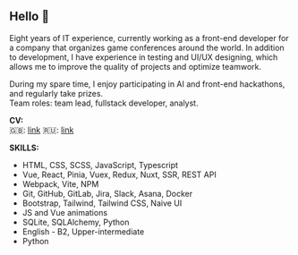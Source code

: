 ## Hello 👋
Eight years of IT experience, currently working as a front-end developer for a company that organizes game conferences around the world. In addition to development, I have experience in testing and UI/UX designing, which allows me to improve the quality of projects and optimize teamwork. 

During my spare time, I enjoy participating in AI and front-end hackathons, and regularly take prizes.   
Team roles: team lead, fullstack developer, analyst.

**CV:**  
🇬🇧: <a href="https://docs.google.com/document/d/1rJTqFs9t4iWVhT_haTCQcvaiBsRVM_FZb0x2HRyKe28/edit?usp=sharing" target="_blank">link<a/> 
🇷🇺: [link](https://docs.google.com/document/d/1FF06pvIF33VTWJMSnwoQiR8pNp5D9PwH6Pmj_9JOfLQ/edit?usp=sharing)

**SKILLS:**  
- HTML, CSS, SCSS, JavaScript, Typescript
- Vue, React, Pinia, Vuex, Redux, Nuxt, SSR, REST API
-  Webpack, Vite, NPM
- Git, GitHub, GitLab, Jira, Slack, Asana, Docker
- Bootstrap, Tailwind, Tailwind CSS, Naive UI
- JS and Vue animations
- SQLite, SQLAlchemy, Python
- English - B2, Upper-intermediate
- Python
